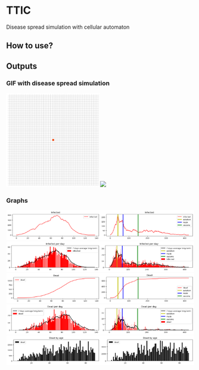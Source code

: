 # TTIC
Disease spread simulation with cellular automaton

## How to use?

## Outputs
### GIF with disease spread simulation
<p float="left">
  <img src="./documentations/simulation/wp/movie.gif" width="50%"/><img src="./documentations/simulation/ap/movie.gif" width="50%"/>
</p>

### Graphs
<p float="left">
  <img src="./documentations/simulation/wp/infected.png" width="50%"/><img src="./documentations/simulation/ap/infected.png" width="50%"/>
  <img src="./documentations/simulation/wp/infected_per_day.png" width="50%"/><img src="./documentations/simulation/ap/infected_per_day.png" width="50%"/>
  <img src="./documentations/simulation/wp/dead.png" width="50%"/><img src="./documentations/simulation/ap/dead.png" width="50%"/>
  <img src="./documentations/simulation/wp/dead_per_day.png" width="50%"/><img src="./documentations/simulation/ap/dead_per_day.png" width="50%"/>
  <img src="./documentations/simulation/wp/dead_by_age.png" width="50%"/><img src="./documentations/simulation/ap/dead_by_age.png" width="50%"/>
</p>
